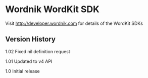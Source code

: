 # Wordnik WordKit SDK

Visit http://developer.wordnik.com for details of the WordKit SDKs

## Version History

1.02 Fixed nil definition request

1.01 Updated to v4 API

1.0 Initial release
